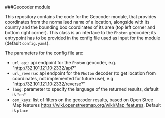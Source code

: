 ###Geocoder module

This repository contains the code for the Geocoder module, that provides coordinates from the normalised name of a location, alongside with its country and the bounding box coordinates of its area (top left corner and bottom right corner). This class is an interface to the `Photon` geocoder; its entrypoint has to be provided in the config file used as input for the module (default `config.yaml`).

The parameters for the config file are:
 * `url_api`: api endpoint for the `Photon` geocoder, e.g.  "http://32.101.121.10:2332/api?"
 * `url_reverse`: api endpoint for the `Photon` decoder (to get location from coordinates, not implemented for future use), e.g  "http://32.101.121.10:2332/reverse?"
 * `lang`: parameter to specify the language of the returned results, default is `"en"` 
 * `osm_keys`: list of filters on the geocoder results, based on Open Stree Map features https://wiki.openstreetmap.org/wiki/Map_features. Default is `place` 
